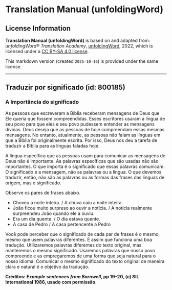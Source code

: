 # Translation Manual (unfoldingWord)

## License Information

**Translation Manual (unfoldingWord)** is based on and adapted from: _unfoldingWord® Translation Academy_, [unfoldingWord](https://unfoldingword.org/utw), 2022, which is licensed under a [CC BY-SA 4.0 license](https://creativecommons.org/licenses/by-sa/4.0/legalcode.en).

This markdown version (created `2025-10-16`) is provided under the same license.



--------------------------------

## Traduzir por significado (id: 800185)

### A Importância do significado

As pessoas que escreveram a Bíblia receberam mensagens de Deus que Ele queria que fossem compreendidas. Esses escritores usaram a língua de seu povo para que eles e seu povo pudessem entender as mensagens divinas. Deus deseja que as pessoas de hoje compreendam essas mesmas mensagens. No entanto, atualmente, as pessoas não falam as línguas em que a Bíblia foi originalmente escrita. Por isso, Deus nos deu a tarefa de traduzir a Bíblia para as línguas faladas hoje.

A língua específica que as pessoas usam para comunicar as mensagens de Deus não é importante. As palavras específicas que são usadas não são importantes. O que importa é o significado que essas palavras comunicam. O significado é a mensagem, não as palavras ou a língua. O que devemos traduzir, então, não são as palavras ou as formas das frases das línguas de origem, mas o significado.

Observe os pares de frases abaixo.

* Choveu a noite inteira. / A chuva caiu a noite inteira.
* João ficou muito surpreso ao ouvir a notícia. / A notícia realmente surpreendeu João quando ele a ouviu.
* Era um dia quente. / O dia estava quente.
* A casa de Pedro / A casa pertencente a Pedro

Você pode perceber que o significado de cada par de frases é o mesmo, mesmo que usem palavras diferentes. É assim que funciona uma boa tradução. Utilizaremos palavras diferentes do texto original, mas manteremos o mesmo significado. Usaremos palavras que nosso povo compreende e as empregaremos de uma forma que seja natural para o nosso idioma. Comunicar o mesmo significado do texto original de maneira clara e natural é o objetivo da tradução.

**Créditos: *Example sentences from Barnwell*, pp 19–20, (c) SIL International 1986, usado com permissão.**



